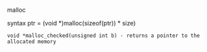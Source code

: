 malloc

  syntax 
  ptr = (void *)malloc(sizeof(ptr)) * size)


	void *malloc_checked(unsigned int b) - returns a pointer to the allocated memory
